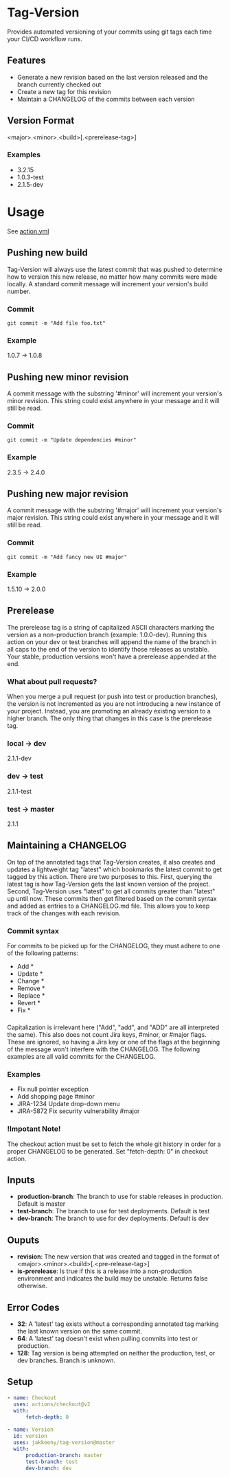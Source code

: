# Tag-Version
Provides automated versioning of your commits using git tags each time your CI/CD workflow runs.
## Features
* Generate a new revision based on the last version released and the branch currently checked out
* Create a new tag for this revision
* Maintain a CHANGELOG of the commits between each version
## Version Format
\<major\>.\<minor\>.\<build\>\[.\<prerelease-tag\>\]
### Examples
* 3.2.15
* 1.0.3-test
* 2.1.5-dev
# Usage
See [action.yml](https://github.com/juliansangillo/tag-version/blob/master/action.yml)
## Pushing new build
Tag-Version will always use the latest commit that was pushed to determine how to version this new release, no matter how many commits were made locally. A standard commit message will increment your version's build number.
### Commit
```
git commit -m "Add file foo.txt"
```
### Example
1.0.7 -> 1.0.8
## Pushing new minor revision
A commit message with the substring '#minor' will increment your version's minor revision. This string could exist anywhere in your message and it will still be read.
### Commit
```
git commit -m "Update dependencies #minor"
```
### Example
2.3.5 -> 2.4.0
## Pushing new major revision
A commit message with the substring '#major' will increment your version's major revision. This string could exist anywhere in your message and it will still be read.
### Commit
```
git commit -m "Add fancy new UI #major"
```
### Example
1.5.10 -> 2.0.0
## Prerelease
The prerelease tag is a string of capitalized ASCII characters marking the version as a non-production branch (example: 1.0.0-dev). Running this action on your dev or test branches will append the name of the branch in all caps to the end of the version to identify those releases as unstable. Your stable, production versions won't have a prerelease appended at the end.
### What about pull requests?
When you merge a pull request (or push into test or production branches), the version is not incremented as you are not introducing a new instance of your project. Instead, you are promoting an already existing version to a higher branch. The only thing that changes in this case is the prerelease tag.
### local -> dev
2.1.1-dev
### dev -> test
2.1.1-test
### test -> master
2.1.1
## Maintaining a CHANGELOG
On top of the annotated tags that Tag-Version creates, it also creates and updates a lightweight tag "latest" which bookmarks the latest commit to get tagged by this action. There are two purposes to this. First, querying the latest tag is how Tag-Version gets the last known version of the project. Second, Tag-Version uses "latest" to get all commits greater than "latest" up until now. These commits then get filtered based on the commit syntax and added as entries to a CHANGELOG.md file. This allows you to keep track of the changes with each revision.
### Commit syntax
For commits to be picked up for the CHANGELOG, they must adhere to one of the following patterns:
* Add *
* Update *
* Change *
* Remove *
* Replace *
* Revert *
* Fix *
### 
Capitalization is irrelevant here ("Add", "add", and "ADD" are all interpreted the same). This also does not count Jira keys, #minor, or #major flags. These are ignored, so having a Jira key or one of the flags at the beginning of the message won't interfere with the CHANGELOG. The following examples are all valid commits for the CHANGELOG.
### Examples
* Fix null pointer exception
* Add shopping page #minor
* JIRA-1234 Update drop-down menu
* JIRA-5872 Fix security vulnerability #major
### !Impotant Note!
The checkout action must be set to fetch the whole git history in order for a proper CHANGELOG to be generated. Set "fetch-depth: 0" in checkout action.
## Inputs
* **production-branch**: The branch to use for stable releases in production. Default is master
* **test-branch**: The branch to use for test deployments. Default is test
* **dev-branch**: The branch to use for dev deployments. Default is dev
## Ouputs
* **revision**: The new version that was created and tagged in the format of \<major\>.\<minor\>.\<build\>\[.\<pre-release-tag\>\]
* **is-prerelease**: Is true if this is a release into a non-production environment and indicates the build may be unstable. Returns false otherwise.
## Error Codes
* **32**: A 'latest' tag exists without a corresponding annotated tag marking the last known version on the same commit.
* **64**: A 'latest' tag doesn't exist when pulling commits into test or production.
* **128**: Tag version is being attempted on neither the production, test, or dev branches. Branch is unknown.
## Setup
```yml
- name: Checkout  
  uses: actions/checkout@v2  
  with:  
      fetch-depth: 0  
      
- name: Version  
  id: version  
  uses: jakkeeny/tag-version@master  
  with:  
      production-branch: master  
      test-branch: test  
      dev-branch: dev  
```

